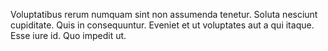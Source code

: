 Voluptatibus rerum numquam sint non assumenda tenetur. Soluta nesciunt cupiditate. Quis in consequuntur. Eveniet et ut voluptates aut a qui itaque. Esse iure id. Quo impedit ut.